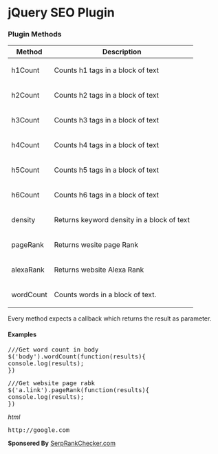 <h1>jQuery SEO Plugin</h1>
<h3>Plugin Methods</h3>
<table style="width:100%;">
<thead>
<tr>
<th>
Method
</th>
<th>
Description
</th>
</tr>
</thead>
<tr>
<td>h1Count</td>
<td><p>Counts h1 tags in a block of text</p></td>
</tr>
<tr>
<td>h2Count</td>
<td><p>Counts h2 tags in a block of text</p></td>
</tr>
<tr>
<td>h3Count</td>
<td><p>Counts h3 tags in a block of text</p></td>
</tr>
<tr>
<td>h4Count</td>
<td><p>Counts h4 tags in a block of text</p></td>
</tr>
<tr>
<td>h5Count</td>
<td><p>Counts h5 tags in a block of text</p></td>
</tr>
<tr>
<td>h6Count</td>
<td><p>Counts h6 tags in a block of text</p></td>
</tr>
<tr>
<td>density</td>
<td><p>Returns keyword density in a block of text</p></td>
</tr>
<tr>
<td>pageRank</td>
<td><p>Returns wesite page Rank</p></td>
</tr>
<tr>
<td>alexaRank</td>
<td><p>Returns website Alexa Rank</p></td>
</tr>
<tr>
<td>wordCount</td>
<td><p>Counts words in a block of text.</p></td>
</tr>
</table>

<p>
Every method expects a callback which returns the result as parameter.
</p>

<h4>Examples</h4>
<pre>
///Get word count in body
$('body').wordCount(function(results){
console.log(results);
})
</pre>
<pre>
///Get website page rabk
$('a.link').pageRank(function(results){
console.log(results);
})
</pre>
<i>html</i>
<pre>
<a class="link">http://google.com</a>
</pre>

<b>Sponsered By</b>
<a href="http://serprankchecker.com">SerpRankChecker.com</a>